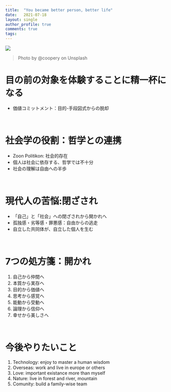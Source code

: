 ```yaml
---
title:  "You became better person, better life"
date:   2021-07-18
layout: single
author_profile: true
comments: true
tags:
---
```


![](https://images.unsplash.com/photo-1490730141103-6cac27aaab94?ixid=MnwxMjA3fDB8MHxwaG90by1wYWdlfHx8fGVufDB8fHx8&ixlib=rb-1.2.1&auto=format&fit=crop&w=1050&q=80)
> Photo by @coopery on Unsplash

# 目の前の対象を体験することに精一杯になる
- 価値コミットメント：目的-手段図式からの脱却
<br />

# 社会学の役割：哲学との連携
- Zoon Politikon: 社会的存在
- 個人は社会に依存する、哲学では不十分
- 社会の理解は自由への半歩
<br />

# 現代人の苦悩:閉ざされ
- 「自己」と「社会」への閉ざされから開かれへ
- 孤独感・劣等感・罪悪感：自由からの逃走
- 自立した共同体が、自立した個人を生む
<br />

# 7つの処方箋：開かれ
1. 自己から仲間へ
2. 本質から実存へ
3. 目的から価値へ
4. 思考から感覚へ
5. 能動から受動へ
6. 論理から信仰へ
7. 幸せから美しさへ
<br />

# 今後やりたいこと
1. Technology: enjoy to master a human wisdom
2. Overseas: work and live in europe or others  
3. Love: important existance more than myself
4. Nature: live in forest and river, mountain
5. Comunity: build a family-wise team  
